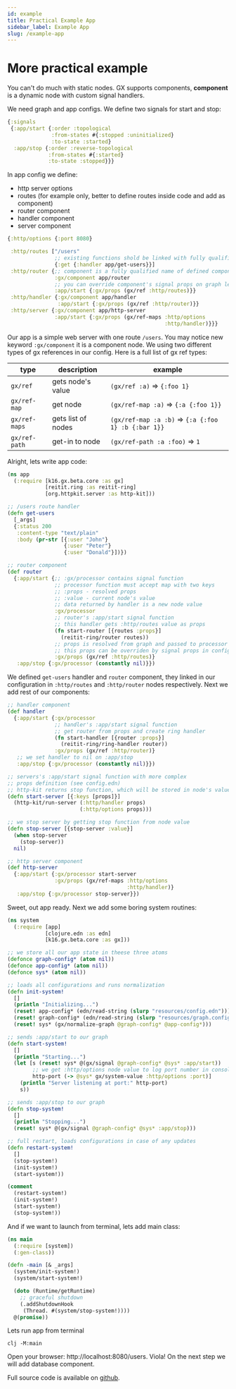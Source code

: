 ```yaml
---
id: example
title: Practical Example App
sidebar_label: Example App
slug: /example-app
---
```


# More practical example

You can't do much with static nodes. GX supports components, **component** is a dynamic node with custom signal handlers.

We need graph and app configs. We define two signals for start and stop:

```clojure title="resources/graph.config.edn"
{:signals
 {:app/start {:order :topological
              :from-states #{:stopped :uninitialized}
              :to-state :started}
  :app/stop {:order :reverse-topological
             :from-states #{:started}
             :to-state :stopped}}}
```

In app config we define:
- http server options
- routes (for example only, better to define routes inside code and add as component)
- router component
- handler component
- server component

```clojure title="resources/config.edn"
{:http/options {:port 8080}

 :http/routes ["/users"
               ;; existing functions shold be linked with fully qualified names
               {:get {:handler app/get-users}}]
 :http/router {;; component is a fully qualified name of defined component
               :gx/component app/router
               ;; you can override component's signal props on graph level
               :app/start {:gx/props (gx/ref :http/routes)}}
 :http/handler {:gx/component app/handler
                :app/start {:gx/props (gx/ref :http/router)}}
 :http/server {:gx/component app/http-server
               :app/start {:gx/props (gx/ref-maps :http/options
                                                  :http/handler)}}}

```
Our app is a simple web server with one route `/users`. You may notice new keyword `:gx/component` it is a component node. We using two different types of gx references in our config. Here is a full list of gx ref types:

| type          | description        | example                                                  |
| ------------- | ------------------ | -------------------------------------------------------- |
| `gx/ref`      | gets node's value  | `(gx/ref :a)` => `{:foo 1}`                              |
| `gx/ref-map`  | get node           | `(gx/ref-map :a)` => `{:a {:foo 1}}`                |
| `gx/ref-maps` | gets list of nodes | `(gx/ref-map :a :b)` => `{:a {:foo 1} :b {:bar 1}}` |
| `gx/ref-path` | get-in to node     | `(gx/ref-path :a :foo)` => `1`                           |

Alright, lets write app code:

```clojure title="src/app.clj"
(ns app
  (:require [k16.gx.beta.core :as gx]
            [reitit.ring :as reitit-ring]
            [org.httpkit.server :as http-kit]))

;; /users route handler
(defn get-users
  [_args]
  {:status 200
   :content-type "text/plain"
   :body (pr-str [{:user "John"}
                  {:user "Peter"}
                  {:user "Donald"}])})

;; router component
(def router
  {:app/start {;; :gx/processor contains signal function
               ;; processor function must accept map with two keys
               ;; :props - resolved props
               ;; :value - current node's value
               ;; data returned by handler is a new node value
               :gx/processor
               ;; router's :app/start signal function
               ;; this handler gets :http/routes value as props
               (fn start-router [{routes :props}]
                 (reitit-ring/router routes))
               ;; props is resolved from graph and passed to processor
               ;; this props can be overriden by signal props in config.edn
               :gx/props (gx/ref :http/routes)}
   :app/stop {:gx/processor (constantly nil)}})
```

We defined `get-users` handler and `router` component, they linked in our configuration in `:http/routes` and `:http/router` nodes respectively. Next we add rest of our components:
```clojure title="src/app.clj"
;; handler component
(def handler
  {:app/start {:gx/processor
               ;; handler's :app/start signal function
               ;; get router from props and create ring handler
               (fn start-handler [{router :props}]
                 (reitit-ring/ring-handler router))
               :gx/props (gx/ref :http/router)}
   ;; we set handler to nil on :app/stop
   :app/stop {:gx/processor (constantly nil)}})

;; servers's :app/start signal function with more complex
;; props definition (see config.edn)
;; http-kit returns stop function, which will be stored in node's value
(defn start-server [{:keys [props]}]
  (http-kit/run-server (:http/handler props)
                       (:http/options props)))

;; we stop server by getting stop function from node value
(defn stop-server [{stop-server :value}]
  (when stop-server
    (stop-server))
  nil)

;; http server component
(def http-server
  {:app/start {:gx/processor start-server
               :gx/props (gx/ref-maps :http/options
                                      :http/handler)}
   :app/stop {:gx/processor stop-server}})
```

Sweet, out app ready. Next we add some boring system routines:

```clojure title="src/system.clj"
(ns system
  (:require [app]
            [clojure.edn :as edn]
            [k16.gx.beta.core :as gx]))

;; we store all our app state in theese three atoms
(defonce graph-config* (atom nil))
(defonce app-config* (atom nil))
(defonce sys* (atom nil))

;; loads all configurations and runs normalization
(defn init-system!
  []
  (println "Initializing...")
  (reset! app-config* (edn/read-string (slurp "resources/config.edn")))
  (reset! graph-config* (edn/read-string (slurp "resources/graph.config.edn")))
  (reset! sys* (gx/normalize-graph @graph-config* @app-config*)))

;; sends :app/start to our graph
(defn start-system!
  []
  (println "Starting...")
  (let [s (reset! sys* @(gx/signal @graph-config* @sys* :app/start))
        ;; we get :http/options node value to log port number in console
        http-port (-> @sys* gx/system-value :http/options :port)]
    (println "Server listening at port:" http-port)
    s))

;; sends :app/stop to our graph
(defn stop-system!
  []
  (println "Stopping...")
  (reset! sys* @(gx/signal @graph-config* @sys* :app/stop)))

;; full restart, loads configurations in case of any updates
(defn restart-system!
  []
  (stop-system!)
  (init-system!)
  (start-system!))

(comment
  (restart-system!)
  (init-system!)
  (start-system!)
  (stop-system!))
```

And if we want to launch from terminal, lets add main class:

```clojure title="src/main.clj"
(ns main
  (:require [system])
  (:gen-class))

(defn -main [& _args]
  (system/init-system!)
  (system/start-system!)

  (doto (Runtime/getRuntime)
    ;; graceful shutdown
    (.addShutdownHook
     (Thread. #(system/stop-system!))))
  @(promise))

```

Lets run app from terminal
```
clj -M:main
```
Open your browser: http://localhost:8080/users. Viola! On the next step we will add database component.

Full source code is available on [github](https://github.com/kepler16/gx.cljc/tree/gx-v2/example).